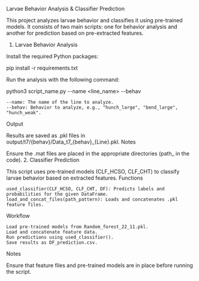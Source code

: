 Larvae Behavior Analysis & Classifier Prediction

This project analyzes larvae behavior and classifies it using pre-trained models. It consists of two main scripts: one for behavior analysis and another for prediction based on pre-extracted features.
1. Larvae Behavior Analysis

Install the required Python packages:


pip install -r requirements.txt


Run the analysis with the following command:


python3 script_name.py --name <line_name> --behav <behavior>

    --name: The name of the line to analyze.
    --behav: Behavior to analyze, e.g., "hunch_large", "bend_large", "hunch_weak".

Output

Results are saved as .pkl files in output/t7/{behav}/Data_t7_{behav}_{Line}.pkl.
Notes

Ensure the .mat files are placed in the appropriate directories (path_ in the code).
2. Classifier Prediction

This script uses pre-trained models (CLF_HCSO, CLF_CHT) to classify larvae behavior based on extracted features.
Functions

    used_classifier(CLF_HCSO, CLF_CHT, DF): Predicts labels and probabilities for the given DataFrame.
    load_and_concat_files(path_pattern): Loads and concatenates .pkl feature files.

Workflow

    Load pre-trained models from Random_forest_22_11.pkl.
    Load and concatenate feature data.
    Run predictions using used_classifier().
    Save results as DF_prediction.csv.

Notes

Ensure that feature files and pre-trained models are in place before running the script.